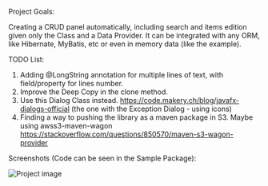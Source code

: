 Project Goals:

Creating a CRUD panel automatically, including search and items edition given only the Class and a Data Provider. It can be integrated with any ORM, like Hibernate, MyBatis, etc or even in memory data (like the example).

TODO List:

1. Adding @LongString annotation for multiple lines of text, with field/property for lines number.
2. Improve the Deep Copy in the clone method.
3. Use this Dialog Class instead.
https://code.makery.ch/blog/javafx-dialogs-official (the one with the Exception Dialog - using icons)
4. Finding a way to pushing the library as a maven package in S3. Maybe using awss3-maven-wagon
https://stackoverflow.com/questions/850570/maven-s3-wagon-provider

Screenshots (Code can be seen in the Sample Package):

![Project image](https://user-images.githubusercontent.com/125213550/218573836-55fea625-5872-48a2-a398-427f8561dffc.png)
